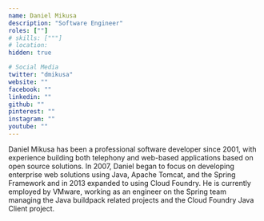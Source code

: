 ```yaml
---
name: Daniel Mikusa
description: "Software Engineer"
roles: [""]
# skills: ["""]
# location: 
hidden: true

# Social Media 
twitter: "dmikusa"
website: ""
facebook: ""
linkedin: ""
github: ""
pinterest: ""
instagram: ""
youtube: ""
---
```


Daniel Mikusa has been a professional software developer since 2001, with experience building both telephony and web-based applications based on open source solutions. In 2007, Daniel began to focus on developing enterprise web solutions using Java, Apache Tomcat, and the Spring Framework and in 2013 expanded to using Cloud Foundry. He is currently employed by VMware, working as an engineer on the Spring team managing the Java buildpack related projects and the Cloud Foundry Java Client project.

<!--more-->
